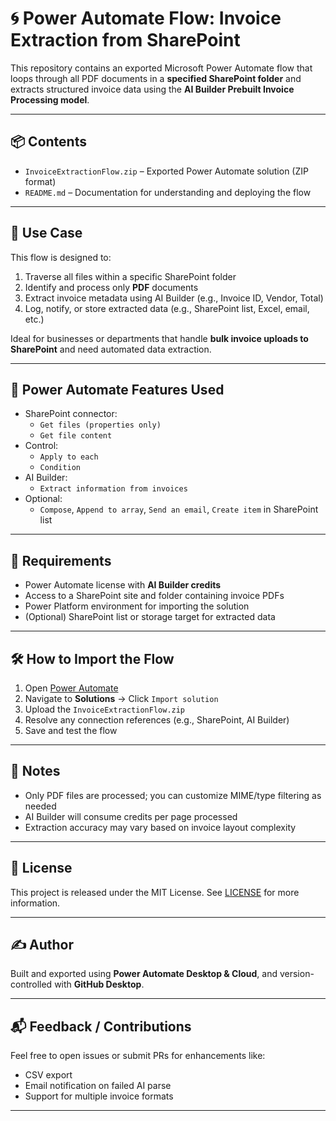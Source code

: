# 🌀 Power Automate Flow: Invoice Extraction from SharePoint

This repository contains an exported Microsoft Power Automate flow that loops through all PDF documents in a **specified SharePoint folder** and extracts structured invoice data using the **AI Builder Prebuilt Invoice Processing model**.

---

## 📦 Contents

- `InvoiceExtractionFlow.zip` – Exported Power Automate solution (ZIP format)
- `README.md` – Documentation for understanding and deploying the flow

---

## 🚀 Use Case

This flow is designed to:

1. Traverse all files within a specific SharePoint folder
2. Identify and process only **PDF** documents
3. Extract invoice metadata using AI Builder (e.g., Invoice ID, Vendor, Total)
4. Log, notify, or store extracted data (e.g., SharePoint list, Excel, email, etc.)

Ideal for businesses or departments that handle **bulk invoice uploads to SharePoint** and need automated data extraction.

---

## 🧠 Power Automate Features Used

- SharePoint connector:
  - `Get files (properties only)`
  - `Get file content`
- Control:
  - `Apply to each`
  - `Condition`
- AI Builder:
  - `Extract information from invoices`
- Optional:
  - `Compose`, `Append to array`, `Send an email`, `Create item` in SharePoint list

---

## 🔧 Requirements

- Power Automate license with **AI Builder credits**
- Access to a SharePoint site and folder containing invoice PDFs
- Power Platform environment for importing the solution
- (Optional) SharePoint list or storage target for extracted data

---

## 🛠️ How to Import the Flow

1. Open [Power Automate](https://make.powerautomate.com/)
2. Navigate to **Solutions** → Click `Import solution`
3. Upload the `InvoiceExtractionFlow.zip`
4. Resolve any connection references (e.g., SharePoint, AI Builder)
5. Save and test the flow

---

## 📌 Notes

- Only PDF files are processed; you can customize MIME/type filtering as needed
- AI Builder will consume credits per page processed
- Extraction accuracy may vary based on invoice layout complexity

---

## 📄 License

This project is released under the MIT License. See [LICENSE](LICENSE) for more information.

---

## ✍️ Author

Built and exported using **Power Automate Desktop & Cloud**, and version-controlled with **GitHub Desktop**.

---

## 📬 Feedback / Contributions

Feel free to open issues or submit PRs for enhancements like:
- CSV export
- Email notification on failed AI parse
- Support for multiple invoice formats

---

